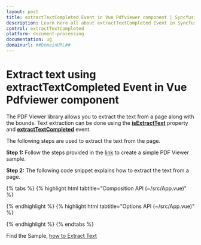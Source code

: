 ```yaml
---
layout: post
title: extractTextCompleted Event in Vue Pdfviewer component | Syncfusion
description: Learn here all about extractTextCompleted Event in Syncfusion Vue Pdfviewer component of Syncfusion Essential JS 2 and more.
control: extractTextCompleted
platform: document-processing
documentation: ug
domainurl: ##DomainURL##
---
```


# Extract text using extractTextCompleted Event in Vue Pdfviewer component

The PDF Viewer library allows you to extract the text from a page along with the bounds. Text extraction can be done using the [**isExtractText**](https://helpej2.syncfusion.com/vue/documentation/api/pdfviewer/#isextracttext) property and [**extractTextCompleted**](https://helpej2.syncfusion.com/vue/documentation/api/pdfviewer/#extracttextcompleted) event.

The following steps are used to extract the text from the page.

**Step 1:** Follow the steps provided in the [link](https://help.syncfusion.com/document-processing/pdf/pdf-viewer/vue/getting-started/) to create a simple PDF Viewer sample.

**Step 2:** The following code snippet explains how to extract the text from a page.

{% tabs %}
{% highlight html tabtitle="Composition API (~/src/App.vue)" %}

<template>
  <ejs-pdfviewer id="pdfViewer" :serviceUrl="serviceUrl" :documentPath="documentPath" :isExtractText="true"
    :extractTextCompleted="extractTextCompleted">
  </ejs-pdfviewer>
</template>

<script setup>
import {
  PdfViewerComponent as EjsPdfviewer, Toolbar, Magnification, Navigation, LinkAnnotation,
  BookmarkView, ThumbnailView, Print, TextSelection, TextSearch,
  Annotation, FormDesigner, FormFields
} from '@syncfusion/ej2-vue-pdfviewer';
import { provide } from 'vue';

const serviceUrl = "https://services.syncfusion.com/vue/production/api/pdfviewer";
const documentPath = "PDF_Succinctly.pdf";
const extractTextCompleted = function (args) {
  // Extract the Complete text of load document
  console.log(args);
  console.log(args.documentTextCollection[1]);
  // Extract the Text data.
  console.log(args.documentTextCollection[1][1].TextData);
  // Extract Text in the Page.
  console.log(args.documentTextCollection[1][1].PageText);
  // Extracts the first text of the PDF document along with its bounds
  console.log(args.documentTextCollection[1][1].TextData[0].Bounds);
}
provide('PdfViewer', [Toolbar, Magnification, Navigation, LinkAnnotation, BookmarkView, ThumbnailView,
  Print, TextSelection, TextSearch, Annotation, FormDesigner, FormFields])
</script>

{% endhighlight %}
{% highlight html tabtitle="Options API (~/src/App.vue)" %}

<template>
  <ejs-pdfviewer id="pdfViewer" :serviceUrl="serviceUrl" :documentPath="documentPath" :isExtractText="true"
    :extractTextCompleted="extractTextCompleted">
  </ejs-pdfviewer>
</template>

<script>
import {
  PdfViewerComponent, Toolbar, Magnification, Navigation, LinkAnnotation,
  BookmarkView, ThumbnailView, Print, TextSelection, TextSearch,
  Annotation, FormDesigner, FormFields
} from '@syncfusion/ej2-vue-pdfviewer';

export default {
  name: 'App',
  components: {
    'ejs-pdfviewer': PdfViewerComponent
  },
  data() {
    return {
      serviceUrl: "https://services.syncfusion.com/vue/production/api/pdfviewer",
      documentPath: "PDF_Succinctly.pdf",
      extractTextCompleted: function (args) {
        // Extract the Complete text of load document
        console.log(args);
        console.log(args.documentTextCollection[1]);
        // Extract the Text data.
        console.log(args.documentTextCollection[1][1].TextData);
        // Extract Text in the Page.
        console.log(args.documentTextCollection[1][1].PageText);
        // Extracts the first text of the PDF document along with its bounds
        console.log(args.documentTextCollection[1][1].TextData[0].Bounds);
      }
    };
  },
  provide: {
    PdfViewer: [Toolbar, Magnification, Navigation, LinkAnnotation, BookmarkView, ThumbnailView,
    Print, TextSelection, TextSearch, Annotation, FormDesigner, FormFields]
  }
}
</script>

{% endhighlight %}
{% endtabs %}

Find the Sample, [how to Extract Text](https://www.syncfusion.com/downloads/support/directtrac/general/ze/quickstart-1590348162.zip)